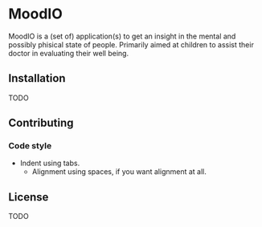 # MoodIO
MoodIO is a (set of) application(s) to get an insight in the mental and
possibly phisical state of people. Primarily aimed at children to assist their
doctor in evaluating their well being.

## Installation
TODO

## Contributing
### Code style
- Indent using tabs.
	- Alignment using spaces, if you want alignment at all.

## License
TODO


